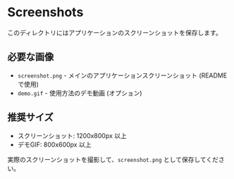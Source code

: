# Screenshots

このディレクトリにはアプリケーションのスクリーンショットを保存します。

## 必要な画像
- `screenshot.png` - メインのアプリケーションスクリーンショット (READMEで使用)
- `demo.gif` - 使用方法のデモ動画 (オプション)

## 推奨サイズ
- スクリーンショット: 1200x800px 以上
- デモGIF: 800x600px 以上

実際のスクリーンショットを撮影して、`screenshot.png` として保存してください。